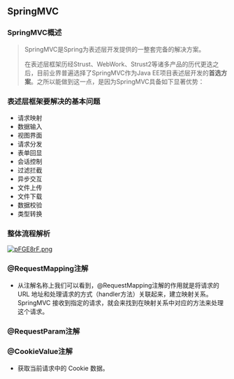 ## SpringMVC

### SpringMVC概述

>SpringMVC是Spring为表述层开发提供的一整套完备的解决方案。
>
>在表述层框架历经Strust、WebWork、Strust2等诸多产品的历代更迭之后，目前业界普遍选择了SpringMVC作为Java EE项目表述层开发的**首选方案**。之所以能做到这一点，是因为SpringMVC具备如下显著优势：

### 表述层框架要解决的基本问题

- 请求映射
- 数据输入
- 视图界面
- 请求分发
- 表单回显
- 会话控制
- 过滤拦截
- 异步交互
- 文件上传
- 文件下载
- 数据校验
- 类型转换

### 整体流程解析

[![pFGE8rF.png](https://s11.ax1x.com/2024/02/15/pFGE8rF.png)](https://imgse.com/i/pFGE8rF)

### @RequestMapping注解

- 从注解名称上我们可以看到，@RequestMapping注解的作用就是将请求的 URL 地址和处理请求的方式（handler方法）关联起来，建立映射关系。SpringMVC 接收到指定的请求，就会来找到在映射关系中对应的方法来处理这个请求。


### @RequestParam注解

### @CookieValue注解

- 获取当前请求中的 Cookie 数据。

